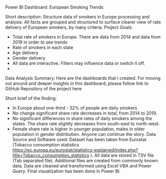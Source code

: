 Power BI Dashboard: European Smoking Trends

Short description: Structure data of smokers in Europe processing and analysis. All facts are grouped and structured to surface clearer view of rate delivery of European smokers, by many criteria. 
Project Goals: 
-	Total rate of smokers in Europe. There are data from 2014 and data from 2019 in order to see trends
-	Rate of smokers in each state
-	Age delivery
-	Gender delivery
-	All data are interactive. Filters may influence data or switch it off. 
-	
Data Analysis Summary:
Here are the dashboards that I created. For moving out around and deeper insights in this dashboard, please follow link to GitHub Repository of the project here
 
 
Short brief of the finding:
-	In Europe about one-third - 32% of people are daily smokers. 
-	No change significant share rate decreases in total, from 2014 to 2019.
-	No significant differences in share rates of daily smokers among the states. The share rate slightly decreases from south-east to north-west.
-	Female share rate is higher in younger population, males in older population in gender distribution. 
Anyone can continue the story. 
Data Source and Software used:
Dataset has been taken from Eurostat (Tobacco consumption statistics https://ec.europa.eu/eurostat/statistics-explained/index.php?title=Tobacco_consumption_statistics
). All data are stored in TSV file (Tab separated file). Additional files are created from commonly known data. 
Data are cleaned and transformed using Excel VBA and Power Query. Final visualization has been done in Power BI.
